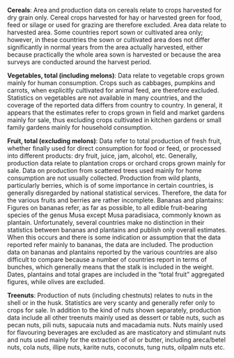 **Cereals**: Area and production data on cereals relate to crops harvested for dry grain only. Cereal crops harvested for hay or harvested green for food, feed or silage or used for grazing are therefore excluded. Area data relate to harvested area. Some countries report sown or cultivated area only; however, in these countries the sown or cultivated area does not differ significantly in normal years from the area actually harvested, either because practically the whole area sown is harvested or because the area surveys are conducted around the harvest period.

**Vegetables, total (including melons)**: Data relate to vegetable crops grown mainly for human consumption. Crops such as cabbages, pumpkins and carrots, when explicitly cultivated for animal feed, are therefore excluded. Statistics on vegetables are not available in many countries, and the coverage of the reported data differs from country to country. In general, it appears that the estimates refer to crops grown in field and market gardens mainly for sale, thus excluding crops cultivated in kitchen gardens or small family gardens mainly for household consumption.

**Fruit, total (excluding melons)**: Data refer to total production of fresh fruit, whether finally used for direct consumption for food or feed, or processed into different products: dry fruit, juice, jam, alcohol, etc. Generally, production data relate to plantation crops or orchard crops grown mainly for sale. Data on production from scattered trees used mainly for home consumption are not usually collected. Production from wild plants, particularly berries, which is of some importance in certain countries, is generally disregarded by national statistical services. Therefore, the data for the various fruits and berries are rather incomplete. Bananas and plantains: Figures on bananas refer, as far as possible, to all edible fruit-bearing species of the genus Musa except Musa paradisiaca, commonly known as plantain. Unfortunately, several countries make no distinction in their statistics between bananas and plantains and publish only overall estimates. When this occurs and there is some indication or assumption that the data reported refer mainly to bananas, the data are included. The production data on bananas and plantains reported by the various countries are also difficult to compare because a number of countries report in terms of bunches, which generally means that the stalk is included in the weight. Dates, plantains and total grapes are included in the “total fruit” aggregated figures, while olives are excluded.

**Treenuts**: Production of nuts (including chestnuts) relates to nuts in the shell or in the husk. Statistics are very scanty and generally refer only to crops for sale. In addition to the kind of nuts shown separately, production data include all other treenuts mainly used as dessert or table nuts, such as pecan nuts, pili nuts, sapucaia nuts and macadamia nuts. Nuts mainly used for flavouring beverages are excluded as are masticatory and stimulant nuts and nuts used mainly for the extraction of oil or butter, including areca/betel nuts, cola nuts, illipe nuts, karite nuts, coconuts, tung nuts, oilpalm nuts etc.
